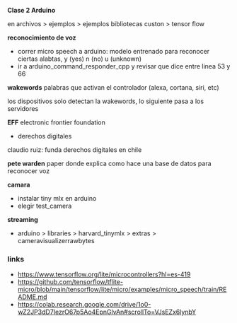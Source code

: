 **Clase 2 Arduino**

en archivos > ejemplos > ejemplos bibliotecas custon > tensor flow

**reconocimiento de voz**

- correr micro speech a arduino: modelo entrenado para reconocer ciertas alabtas, y (yes) n (no) u (unknown) 
- ir a arduino_command_responder_cpp y revisar que dice entre linea 53 y 66

**wakewords**
palabras que activan el controlador (alexa, cortana, siri, etc)

los dispositivos solo detectan la wakewords, lo siguiente pasa a los servidores


**EFF** electronic frontier foundation
- derechos digitales

claudio ruiz: funda derechos digitales en chile

**pete warden** paper donde explica como hace una base de datos para reconocer voz

**camara**
- instalar tiny mlx en arduino
- elegir test_camera

**streaming**
- arduino > libraries > harvard_tinymlx > extras > cameravisualizerrawbytes

### links
- https://www.tensorflow.org/lite/microcontrollers?hl=es-419
- https://github.com/tensorflow/tflite-micro/blob/main/tensorflow/lite/micro/examples/micro_speech/train/README.md
- https://colab.research.google.com/drive/1o0-wZ2JP3dD7IezrO67p5Ao4EpnGlvAn#scrollTo=VJsEZx6lynbY

